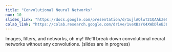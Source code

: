 ```yaml
---
title: "Convolutional Neural Networks"
num: 10
slides_link: "https://docs.google.com/presentation/d/1ujlAQlwT21QAAkZeCAML0ejEQzEkT034rHfjraO5VRQ/"
colab_link: "https://colab.research.google.com/drive/1veXBzYK4XWbDleBJL8SBfBAGht4-WN3R"
---
```


Images, filters, and networks, oh my! We'll break down convolutional neural networks without any convolutions. (slides are in progress)
